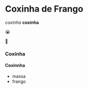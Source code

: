 # Coxinha de Frango

_coxinha_ **coxinha**

:sob:

:chicken:

### Coxinha

#### Coxinnha

- massa
- frango 

